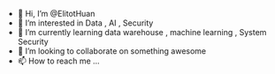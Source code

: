 - 👋 Hi, I’m @ElitotHuan
- 👀 I’m interested in Data , AI , Security
- 🌱 I’m currently learning data warehouse , machine learning , System Security
- 💞️ I’m looking to collaborate on something awesome
- 📫 How to reach me ...

<!---
ElitotHuan/ElitotHuan is a ✨ special ✨ repository because its `README.md` (this file) appears on your GitHub profile.
You can click the Preview link to take a look at your changes.
--->
